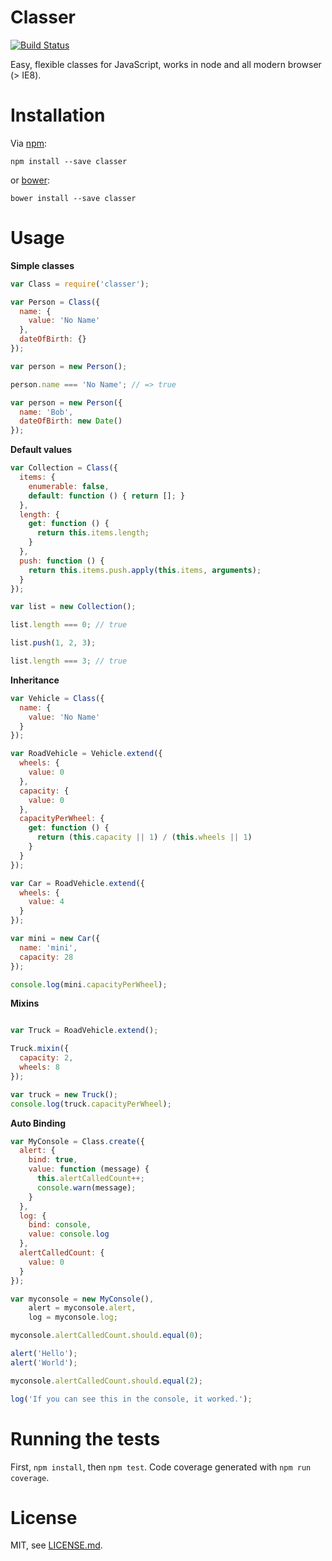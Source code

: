 # Classer

[![Build Status](https://travis-ci.org/codemix/classer.svg?branch=master)](https://travis-ci.org/codemix/classer)

Easy, flexible classes for JavaScript, works in node and all modern browser (> IE8).


# Installation

Via [npm](https://npmjs.org/package/classer):

    npm install --save classer


or [bower](http://bower.io/search/?q=classer):


    bower install --save classer



# Usage

**Simple classes**

```js
var Class = require('classer');

var Person = Class({
  name: {
    value: 'No Name'
  },
  dateOfBirth: {}
});

var person = new Person();

person.name === 'No Name'; // => true

var person = new Person({
  name: 'Bob',
  dateOfBirth: new Date()
});
```

**Default values**

```js
var Collection = Class({
  items: {
    enumerable: false,
    default: function () { return []; }
  },
  length: {
    get: function () {
      return this.items.length;
    }
  },
  push: function () {
    return this.items.push.apply(this.items, arguments);
  }
});

var list = new Collection();

list.length === 0; // true

list.push(1, 2, 3);

list.length === 3; // true


```

**Inheritance**

```js
var Vehicle = Class({
  name: {
    value: 'No Name'
  }
});

var RoadVehicle = Vehicle.extend({
  wheels: {
    value: 0
  },
  capacity: {
    value: 0
  },
  capacityPerWheel: {
    get: function () {
      return (this.capacity || 1) / (this.wheels || 1)
    }
  }
});

var Car = RoadVehicle.extend({
  wheels: {
    value: 4
  }
});

var mini = new Car({
  name: 'mini',
  capacity: 28
});

console.log(mini.capacityPerWheel);

```


**Mixins**

```js

var Truck = RoadVehicle.extend();

Truck.mixin({
  capacity: 2,
  wheels: 8
});

var truck = new Truck();
console.log(truck.capacityPerWheel);


```


**Auto Binding**

```js
var MyConsole = Class.create({
  alert: {
    bind: true,
    value: function (message) {
      this.alertCalledCount++;
      console.warn(message);
    }
  },
  log: {
    bind: console,
    value: console.log
  },
  alertCalledCount: {
    value: 0
  }
});

var myconsole = new MyConsole(),
    alert = myconsole.alert,
    log = myconsole.log;

myconsole.alertCalledCount.should.equal(0);

alert('Hello');
alert('World');

myconsole.alertCalledCount.should.equal(2);

log('If you can see this in the console, it worked.');

```

# Running the tests

First, `npm install`, then `npm test`. Code coverage generated with `npm run coverage`.


# License

MIT, see [LICENSE.md](LICENSE.md).

